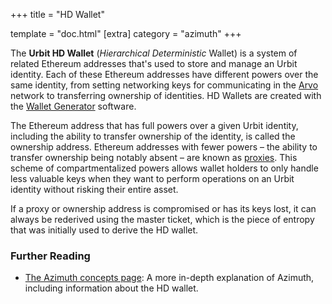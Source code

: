 +++ title = "HD Wallet"

template = "doc.html" [extra] category = "azimuth" +++

The **Urbit HD Wallet** (_Hierarchical Deterministic_ Wallet) is a system of
related Ethereum addresses that's used to store and manage an Urbit identity.
Each of these Ethereum addresses have different powers over the same identity,
from setting networking keys for communicating in the [Arvo](../arvo) network to
transferring ownership of identities. HD Wallets are created with the [Wallet
Generator](../wallet-generator) software.

The Ethereum address that has full powers over a given Urbit identity, including
the ability to transfer ownership of the identity, is called the ownership
address. Ethereum addresses with fewer powers – the ability to transfer
ownership being notably absent – are known as [proxies](../proxies). This scheme
of compartmentalized powers allows wallet holders to only handle less valuable
keys when they want to perform operations on an Urbit identity without risking
their entire asset.

If a proxy or ownership address is compromised or has its keys lost, it can
always be rederived using the master ticket, which is the piece of entropy that
was initially used to derive the HD wallet.

### Further Reading

- [The Azimuth concepts page](/docs/azimuth/advanced-azimuth-tools): A more
  in-depth explanation of Azimuth, including information about the HD wallet.
